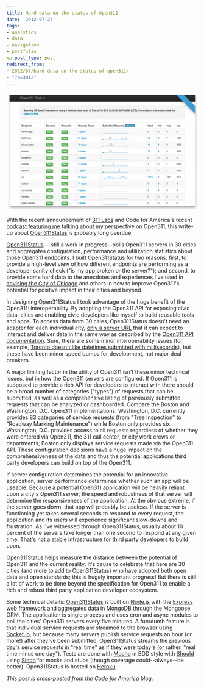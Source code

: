 ```yaml
---
title: Hard data on the status of Open311
date: '2012-07-27'
tags:
- analytics
- data
- navigation
- portfolio
wp:post_type: post
redirect_from:
- 2012/07/hard-data-on-the-status-of-open311/
- "?p=3012"
---
```


![](/uploads/2012-07/open311status.herokuapp-2-600x369.png "open311status.herokuapp-2")

With the recent announcement of [311 Labs](http://codeforamerica.org/2012/07/12/hello-311-labs/) and Code for America's recent [podcast featuring me](http://codeforamerica.org/2012/07/23/open311-reality-check-how-usable-is-the-api-for-developers/) talking about my perspective on Open311, this write-up about [Open311Status](http://open311status.herokuapp.com) is probably long overdue.

[Open311Status](http://open311status.herokuapp.com)---still a work in progress--polls Open311 servers in 30 cities and aggregates configuration, performance and utilization statistics about those Open311 endpoints. I built Open311Status for two reasons: first, to provide a high-level view of how different endpoints are performing as a developer sanity check ("is my app broken or the server?"); and second, to provide some hard data to the anecdotes and experiences I've used in [advising the City of Chicago](http://codeforamerica.org/2012-partners/chicago/) and others in how to improve Open311's potential for positive impact in their cities and beyond.

In designing Open311Status I took advantage of the huge benefit of the Open311: interoperability. By adopting the Open311 API for exposing civic data, cities are enabling civic developers like myself to build reusable tools and apps. To access data from 30 cities, Open311Status doesn't need an adapter for each individual city, [only a server URL](https://github.com/codeforamerica/open311status/blob/master/lib/endpoints.json) that it can expect to interact and deliver data in the same way as described by the [Open311 API documentation](http://wiki.open311.org/GeoReport_v2). Sure, there are some minor interoperability issues (for example, [Toronto doesn't like datetimes submitted with milliseconds](http://tracker.open311.org/ticket/95)), but these have been minor speed bumps for development, not major deal breakers.

A major limiting factor in the utility of Open311 isn't these minor technical issues, but in how the Open311 servers are configured. If Open311 is supposed to provide a rich API for developers to interact with there should be a broad number of categories ("types") of requests that can be submitted, as well as a comprehensive listing of previously submitted requests that can be analyzed or dashboarded. Compare the Boston and Washington, D.C. Open311 implementations: Washington, D.C. currently provides 83 categories of service requests (from "Tree Inspection" to "Roadway Marking Maintenance") while Boston only provides six. Washington, D.C. provides access to all requests regardless of whether they were entered via Open311, the 311 call center, or city work crews or departments; Boston only displays service requests made via the Open311 API. These configuration decisions have a huge impact on the comprehensiveness of the data and thus the potential applications third party developers can build on top of the Open311.

If server configuration determines the potential for an innovative application, server performance determines whether such an app will be useable. Because a potential Open311 application will be heavily reliant upon a city's Open311 server, the speed and robustness of that server will determine the responsiveness of the application. At the obvious extreme, if the server goes down, that app will probably be useless. If the server is functioning yet takes several seconds to respond to every request, the application and its users will experience significant slow-downs and frustration. As I've witnessed through Open311Status, usually about 10 percent of the servers take longer than one second to respond at any given time. That's not a stable infrastructure for third party developers to build upon.

Open311Status helps measure the distance between the potential of Open311 and the current reality. It's cause to celebrate that here are 30 cities (and more to add to Open311Status) who have adopted both open data and open standards; this is hugely important progress! But there is still a lot of work to be done beyond the specification for Open311 to enable a rich and robust third party application developer ecosystem.

Some technical details: [Open311Status](http://open311status.herokuapp.com) is built on [Node.js](http://nodejs.org/) with the [Express](http://expressjs.com/) web framework and aggregates data in [MongoDB](http://www.mongodb.org/) through the [Mongoose](http://mongoosejs.com/) ORM. The application is single process and uses cron and async modules to poll the cities' Open311 servers every five minutes. A fun/dumb feature is that individual service requests are streamed to the browser using [Socket.io](http://socket.io/), but because many servers publish service requests an hour (or more!) after they've been submitted, Open311Status streams the previous day's service requests in "real time" as if they were today's (or rather, "real time minus one day"). Tests are done with [Mocha](http://visionmedia.github.com/mocha/) in BDD style with [Should](https://github.com/visionmedia/should.js) using [Sinon](http://sinonjs.org/) for mocks and stubs (though coverage could--always--be better). Open311Status is hosted on [Heroku](http://www.heroku.com/).

_This post is cross-posted from the [Code for America blog](http://codeforamerica.org/2012/07/27/hard-data-on-the-status-of-open311/)._
